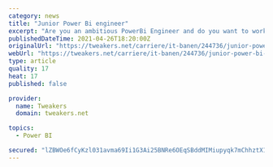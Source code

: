```yaml
---
category: news
title: "Junior Power Bi engineer"
excerpt: "Are you an ambitious PowerBi Engineer and do you want to work in a complex and international environment? Do you get energy to work in a fast-paced organization where you strive to be the best? Then don't hesitate to apply!"
publishedDateTime: 2021-04-26T18:20:00Z
originalUrl: "https://tweakers.net/carriere/it-banen/244736/junior-power-bi-engineer-rotterdam-isense-ict-professionals"
webUrl: "https://tweakers.net/carriere/it-banen/244736/junior-power-bi-engineer-rotterdam-isense-ict-professionals"
type: article
quality: 17
heat: 17
published: false

provider:
  name: Tweakers
  domain: tweakers.net

topics:
  - Power BI

secured: "lZBWOe6fCyKzl031avma69Ii1G3Ai25BNRe6OEqSBddMIMiupyqk7mChhztX1it3EEo+pjiUqddOVJAM5LxsvDLtdwyscn/IdjJsRju+l1gjsPbPYhtMBTQpqqB/7fWVDggF4bAPI7p5+ffU9D+QZZgeeD+6OuuK5wZLygu7qfysM1aAu7TncGXa25jSsNs3M0zHeb/xSC7VXi4M9hvn8NQa+ocjkE5rBVQWKxOAYSsyhbaBs7v1GFv4ajiPXBMyqfxuiHAQUIWYym1eeWz0Jp1/wImoHwZ1qfdO32yzANx7rcQXO3C6tLn9dC6UjpHus2Y6tmAF3XR6UUzMxa2akNhfEZTZT9l32I8szvJ5fJI=;JUqWmYqkMUij57xQzguEOg=="
---
```


